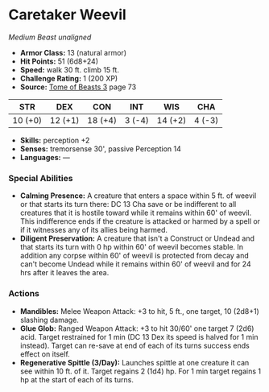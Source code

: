 # Caretaker Weevil

*Medium* *Beast* *unaligned*

- **Armor Class:** 13 (natural armor)
- **Hit Points:** 51 (6d8+24)
- **Speed:** walk 30 ft. climb 15 ft.
- **Challenge Rating:** 1 (200 XP)
- **Source:** [Tome of Beasts 3](https://koboldpress.com/kpstore/product/tome-of-beasts-3-for-5th-edition/) page 73

| STR | DEX | CON | INT | WIS | CHA |
| --- | --- | --- | --- | --- | --- |
| 10 (+0) | 12 (+1) | 18 (+4) | 3 (-4) | 14 (+2) | 4 (-3) |

- **Skills:** perception +2
- **Senses:** tremorsense 30', passive Perception 14
- **Languages:** —

### Special Abilities

- **Calming Presence:** A creature that enters a space within 5 ft. of weevil or that starts its turn there: DC 13 Cha save or be indifferent to all creatures that it is hostile toward while it remains within 60' of weevil. This indifference ends if the creature is attacked or harmed by a spell or if it witnesses any of its allies being harmed.
- **Diligent Preservation:** A creature that isn't a Construct or Undead and that starts its turn with 0 hp within 60' of weevil becomes stable. In addition any corpse within 60' of weevil is protected from decay and can't become Undead while it remains within 60' of weevil and for 24 hrs after it leaves the area.

### Actions

- **Mandibles:** Melee Weapon Attack: +3 to hit, 5 ft., one target, 10 (2d8+1) slashing damage.
- **Glue Glob:** Ranged Weapon Attack: +3 to hit 30/60' one target 7 (2d6) acid. Target restrained for 1 min (DC 13 Dex its speed is halved for 1 min instead). Target can re-save at end of each of its turns success ends effect on itself.
- **Regenerative Spittle (3/Day):** Launches spittle at one creature it can see within 10 ft. of it. Target regains 2 (1d4) hp. For 1 min target regains 1 hp at the start of each of its turns.


